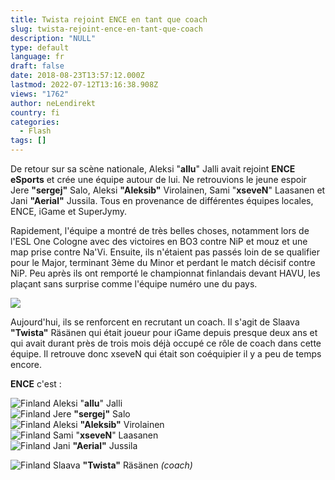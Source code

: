 ```yaml
---
title: Twista rejoint ENCE en tant que coach
slug: twista-rejoint-ence-en-tant-que-coach
description: "NULL"
type: default
language: fr
draft: false
date: 2018-08-23T13:57:12.000Z
lastmod: 2022-07-12T13:16:38.908Z
views: "1762"
author: neLendirekt
country: fi
categories:
  - Flash
tags: []
---
```

De retour sur sa scène nationale, Aleksi "**allu**" Jalli avait rejoint **ENCE eSports** et crée une équipe autour de lui. Ne retrouvions le jeune espoir Jere **"sergej"** Salo, Aleksi **"Aleksib"** Virolainen, Sami "**xseveN**" Laasanen et Jani **"Aerial"** Jussila. Tous en provenance de différentes équipes locales, ENCE, iGame et SuperJymy. 

Rapidement, l'équipe a montré de très belles choses, notamment lors de l'ESL One Cologne avec des victoires en BO3 contre NiP et mouz et une map prise contre Na'Vi. Ensuite, ils n'étaient pas passés loin de se qualifier pour le Major, terminant 3ème du Minor et perdant le match décisif contre NiP. Peu après ils ont remporté le championnat finlandais devant HAVU, les plaçant sans surprise comme l'équipe numéro une du pays.

![](/images/articles/5b7ebad01837b/images/XdziUcRGf9S5rtt9DTQlnIU6yoXeuKmCChYSMVFR.png)

Aujourd'hui, ils se renforcent en recrutant un coach. Il s'agit de Slaava **"Twista"** Räsänen qui était joueur pour iGame depuis presque deux ans et qui avait durant près de trois mois déjà occupé ce rôle de coach dans cette équipe. Il retrouve donc xseveN qui était son coéquipier il y a peu de temps encore.

**ENCE** c'est : 

![Finland](/images/countries/fi.svg)⁠ Aleksi "**allu**" Jalli  
![Finland](/images/countries/fi.svg)⁠ Jere **"sergej"** Salo  
![Finland](/images/countries/fi.svg)⁠ Aleksi **"Aleksib"** Virolainen  
![Finland](/images/countries/fi.svg)⁠ Sami "**xseveN**" Laasanen  
![Finland](/images/countries/fi.svg)⁠ Jani **"Aerial"** Jussila

![Finland](/images/countries/fi.svg)⁠ Slaava **"Twista"** Räsänen _(coach)_
